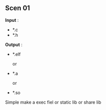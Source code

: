 ## Scen 01 

**Input** :	

- *.c
- *.h

**Output** :	

- *.elf

  or

- *.a

  or

- *.so

Simple make a exec fiel or static lib or share lib





